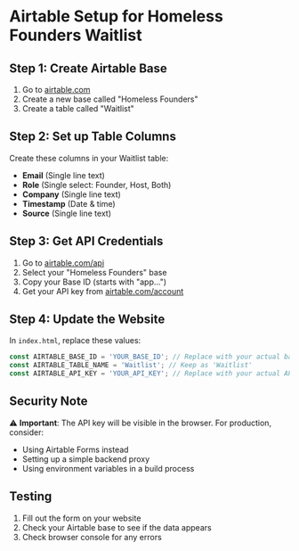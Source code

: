 # Airtable Setup for Homeless Founders Waitlist

## Step 1: Create Airtable Base
1. Go to [airtable.com](https://airtable.com)
2. Create a new base called "Homeless Founders"
3. Create a table called "Waitlist"

## Step 2: Set up Table Columns
Create these columns in your Waitlist table:
- **Email** (Single line text)
- **Role** (Single select: Founder, Host, Both)
- **Company** (Single line text)
- **Timestamp** (Date & time)
- **Source** (Single line text)

## Step 3: Get API Credentials
1. Go to [airtable.com/api](https://airtable.com/api)
2. Select your "Homeless Founders" base
3. Copy your Base ID (starts with "app...")
4. Get your API key from [airtable.com/account](https://airtable.com/account)

## Step 4: Update the Website
In `index.html`, replace these values:
```javascript
const AIRTABLE_BASE_ID = 'YOUR_BASE_ID'; // Replace with your actual base ID
const AIRTABLE_TABLE_NAME = 'Waitlist'; // Keep as 'Waitlist'
const AIRTABLE_API_KEY = 'YOUR_API_KEY'; // Replace with your actual API key
```

## Security Note
⚠️ **Important**: The API key will be visible in the browser. For production, consider:
- Using Airtable Forms instead
- Setting up a simple backend proxy
- Using environment variables in a build process

## Testing
1. Fill out the form on your website
2. Check your Airtable base to see if the data appears
3. Check browser console for any errors
